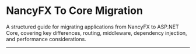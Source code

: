 # NancyFX To Core Migration

A structured guide for migrating applications from NancyFX to ASP.NET Core, covering key differences, routing, middleware, dependency injection, and performance considerations.

---